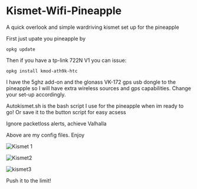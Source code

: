 # Kismet-Wifi-Pineapple
A quick overlook and simple wardriving kismet set up for the pineapple


First just upate you pineapple by

    opkg update 

Then if you have a tp-link 722N V1 you can issue:

    opkg install kmod-ath9k-htc

  



I have the 5ghz add-on and the glonass VK-172 gps usb dongle to the pineapple so I will have extra wireless sources and gps capabilities. Change your set-up accordingly.


Autokismet.sh is the bash script I use for the pineapple when im ready to go! Or save it to the button script for easy acsess 

Ignore packetloss alerts, achieve Valhalla 

Above are my config files. Enjoy


![Kismet 1](https://user-images.githubusercontent.com/106935433/194791387-c4f7d91b-10c2-46ae-8afc-c4c94eaad6f7.png)



![Kismet2](https://user-images.githubusercontent.com/106935433/194791407-0388e43b-658e-421d-b755-535e8b1f1c68.png)



![kismet3](https://user-images.githubusercontent.com/106935433/194791413-6d30ad6e-34aa-43e1-94b0-5ff596c71cf0.png)



Push it to the limit!

